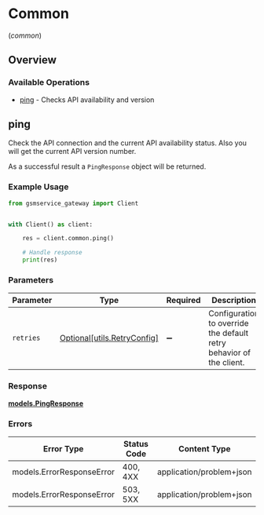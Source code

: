 # Common
(*common*)

## Overview

### Available Operations

* [ping](#ping) - Checks API availability and version

## ping

Check the API connection and the current API availability status. Also you will get the current API version number.

As a successful result a `PingResponse` object will be returned.

### Example Usage

```python
from gsmservice_gateway import Client


with Client() as client:

    res = client.common.ping()

    # Handle response
    print(res)

```

### Parameters

| Parameter                                                           | Type                                                                | Required                                                            | Description                                                         |
| ------------------------------------------------------------------- | ------------------------------------------------------------------- | ------------------------------------------------------------------- | ------------------------------------------------------------------- |
| `retries`                                                           | [Optional[utils.RetryConfig]](../../models/utils/retryconfig.md)    | :heavy_minus_sign:                                                  | Configuration to override the default retry behavior of the client. |

### Response

**[models.PingResponse](../../models/pingresponse.md)**

### Errors

| Error Type                | Status Code               | Content Type              |
| ------------------------- | ------------------------- | ------------------------- |
| models.ErrorResponseError | 400, 4XX                  | application/problem+json  |
| models.ErrorResponseError | 503, 5XX                  | application/problem+json  |